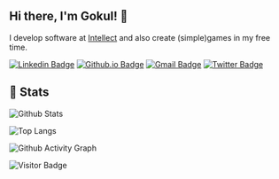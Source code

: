## Hi there, I'm Gokul! 👋

I develop software at [Intellect](https://intellect.co) and also create (simple)games in my free time.

[![Linkedin Badge](https://img.shields.io/badge/-gokulviswanath-blue?style=flat&logo=Linkedin&logoColor=white&link=https://www.linkedin.com/in/gokul-viswanath-31383b193//)](https://www.linkedin.com/in/gokul-viswanath-31383b193/)
[![Github.io Badge](https://img.shields.io/badge/-gokulv.netlify.app-1a5c44?style=flat&logo=Github&link=https://gokulv.netlify.app/)](https://gokulv.netlify.app)
[![Gmail Badge](https://img.shields.io/badge/-gokulviswanath@protonmail.com-c14438?style=flat&logo=Gmail&logoColor=white&link=mailto:gokulviswanath@protonmail.com)](mailto:gokulviswanath@protonmail.com)
[![Twitter Badge](https://img.shields.io/badge/-1gokulv-33a3bd?style=flat&logo=twitter&logoColor=white&link=https://twitter.com/1gokulv/)](https://twitter.com/1gokulv/)

## 💪 Stats

![Github Stats](https://readme-stats-omega-ten.vercel.app/api?username=1gokul&count_private=true&show_icons=true&include_all_commits=true&theme=material-palenight)

![Top Langs](https://github-readme-stats.vercel.app/api/top-langs/?username=1gokul&hide=TeX&layout=compact&theme=material-palenight)

![Github Activity Graph](https://activity-graph.herokuapp.com/graph?username=1Gokul&theme=dracula)

![Visitor Badge](https://visitor-badge.laobi.icu/badge?page_id=1gokul.1gokul)


<!--
**1Gokul/1gokul** is a ✨ _special_ ✨ repository because its `README.md` (this file) appears on your GitHub profile.

Here are some ideas to get you started:

- 🔭 I’m currently working on ...
- 🌱 I’m currently learning ...
- 👯 I’m looking to collaborate on ...
- 🤔 I’m looking for help with ...
- 💬 Ask me about ...
- 📫 How to reach me: ...
- 😄 Pronouns: ...
- ⚡ Fun fact: ...
-->
